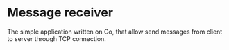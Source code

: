 # Message receiver
The simple application written on Go, that allow send messages from client to server through TCP connection.
